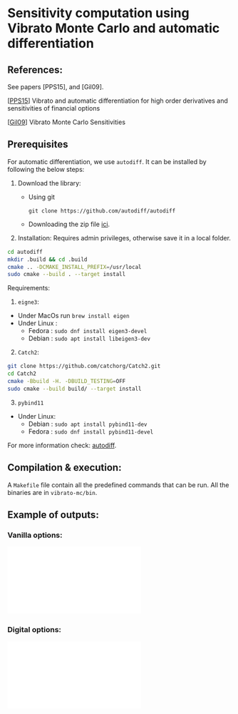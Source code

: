 # Sensitivity computation using Vibrato Monte Carlo and automatic differentiation

## References: 

See papers [PPS15], and [Gil09].

[[PPS15](https://arxiv.org/abs/1606.06143)] Vibrato and automatic differentiation for high order derivatives and
sensitivities of financial options

[[Gil09](https://link.springer.com/chapter/10.1007/978-3-642-04107-5_23)] Vibrato Monte Carlo Sensitivities

## Prerequisites

For automatic differentiation, we use `autodiff`. It can be installed by following the below steps:

1. Download the library:

    - Using git
      ```
      git clone https://github.com/autodiff/autodiff
      ```
    - Downloading the zip file [ici](https://github.com/autodiff/autodiff/archive/master.zip).

2. Installation:
   Requires admin privileges, otherwise save it in a local folder.

```bash
cd autodiff
mkdir .build && cd .build
cmake .. -DCMAKE_INSTALL_PREFIX=/usr/local
sudo cmake --build . --target install
```

Requirements:

1. `eigne3`:

- Under MacOs run `brew install eigen`
- Under Linux :
    - Fedora : `sudo dnf install eigen3-devel`
    - Debian : `sudo apt install libeigen3-dev`

2. `Catch2`:

```bash
git clone https://github.com/catchorg/Catch2.git
cd Catch2
cmake -Bbuild -H. -DBUILD_TESTING=OFF
sudo cmake --build build/ --target install 
```

3. `pybind11`

- Under Linux:
    - Debian : `sudo apt install pybind11-dev`
    - Fedora : `sudo dnf install pybind11-devel`

For more information check: [autodiff](https://autodiff.github.io/).

## Compilation & execution:

A `Makefile` file contain all the predefined commands that can be run. All the binaries are in `vibrato-mc/bin`.


## Example of outputs:

### Vanilla options:

![Vanilla](src/python/outputs/vibrato_vanilla.pdf "Vanilla Call premium and greeks")


### Digital options:

![Digital](src/python/outputs/vibrato_digital.pdf "Digital Call premium and greeks")